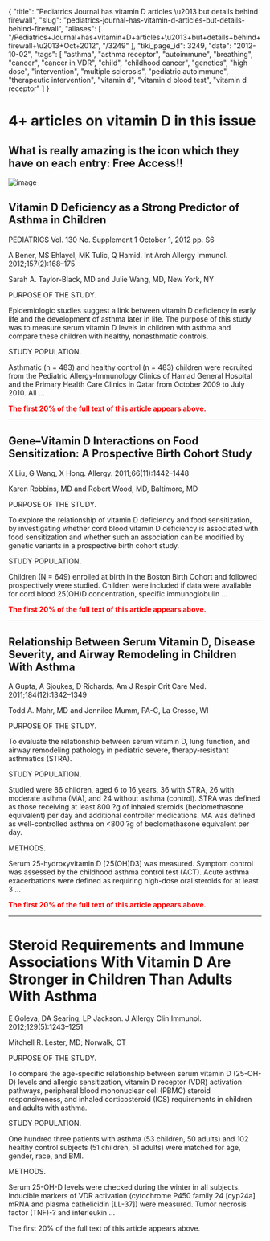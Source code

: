 {
    "title": "Pediatrics Journal has vitamin D articles \u2013 but details behind firewall",
    "slug": "pediatrics-journal-has-vitamin-d-articles-but-details-behind-firewall",
    "aliases": [
        "/Pediatrics+Journal+has+vitamin+D+articles+\u2013+but+details+behind+firewall+\u2013+Oct+2012",
        "/3249"
    ],
    "tiki_page_id": 3249,
    "date": "2012-10-02",
    "tags": [
        "asthma",
        "asthma receptor",
        "autoimmune",
        "breathing",
        "cancer",
        "cancer in VDR",
        "child",
        "childhood cancer",
        "genetics",
        "high dose",
        "intervention",
        "multiple sclerosis",
        "pediatric autoimmune",
        "therapeutic intervention",
        "vitamin d",
        "vitamin d blood test",
        "vitamin d receptor"
    ]
}


# 4+ articles on vitamin D in this issue

## What is really amazing is the icon which they have on each entry: Free Access!!

<img src="https://d378j1rmrlek7x.cloudfront.net/attachments/jpeg/free-access.jpg" alt="image">

## Vitamin D Deficiency as a Strong Predictor of Asthma in Children

PEDIATRICS Vol. 130 No. Supplement 1 October 1, 2012 pp. S6 

A Bener, MS Ehlayel, MK Tulic, Q Hamid. Int Arch Allergy Immunol. 2012;157(2):168–175

Sarah A. Taylor-Black, MD and Julie Wang, MD, New York, NY

PURPOSE OF THE STUDY.

Epidemiologic studies suggest a link between vitamin D deficiency in early life and the development of asthma later in life. The purpose of this study was to measure serum vitamin D levels in children with asthma and compare these children with healthy, nonasthmatic controls.

STUDY POPULATION.

Asthmatic (n = 483) and healthy control (n = 483) children were recruited from the Pediatric Allergy-Immunology Clinics of Hamad General Hospital and the Primary Health Care Clinics in Qatar from October 2009 to July 2010. All …

 **<span style="color:#F00;">The first 20% of the full text of this article appears above.</span>** 

- - - - - - - - - - - - - - - - - - - - - - - - 

## Gene–Vitamin D Interactions on Food Sensitization: A Prospective Birth Cohort Study

X Liu, G Wang, X Hong. Allergy. 2011;66(11):1442–1448

Karen Robbins, MD and Robert Wood, MD, Baltimore, MD

PURPOSE OF THE STUDY.

To explore the relationship of vitamin D deficiency and food sensitization, by investigating whether cord blood vitamin D deficiency is associated with food sensitization and whether such an association can be modified by genetic variants in a prospective birth cohort study.

STUDY POPULATION.

Children (N = 649) enrolled at birth in the Boston Birth Cohort and followed prospectively were studied. Children were included if data were available for cord blood 25(OH)D concentration, specific immunoglobulin …

 **<span style="color:#F00;">The first 20% of the full text of this article appears above.</span>** 

- - - - - - - - - - - - - - - - - - - - - - - - 

## Relationship Between Serum Vitamin D, Disease Severity, and Airway Remodeling in Children With Asthma

A Gupta, A Sjoukes, D Richards. Am J Respir Crit Care Med. 2011;184(12):1342–1349

Todd A. Mahr, MD and Jennilee Mumm, PA-C, La Crosse, WI

PURPOSE OF THE STUDY.

To evaluate the relationship between serum vitamin D, lung function, and airway remodeling pathology in pediatric severe, therapy-resistant asthmatics (STRA).

STUDY POPULATION.

Studied were 86 children, aged 6 to 16 years, 36 with STRA, 26 with moderate asthma (MA), and 24 without asthma (control). STRA was defined as those receiving at least 800 ?g of inhaled steroids (beclomethasone equivalent) per day and additional controller medications. MA was defined as well-controlled asthma on <800 ?g of beclomethasone equivalent per day.

METHODS.

Serum 25-hydroxyvitamin D <span>[25(OH)D3]</span> was measured. Symptom control was assessed by the childhood asthma control test (ACT). Acute asthma exacerbations were defined as requiring high-dose oral steroids for at least 3 …

 **<span style="color:#F00;">The first 20% of the full text of this article appears above.</span>** 

- - - - - - - - - - - - - - - - - - - - - - - - 

# Steroid Requirements and Immune Associations With Vitamin D Are Stronger in Children Than Adults With Asthma

E Goleva, DA Searing, LP Jackson. J Allergy Clin Immunol. 2012;129(5):1243–1251

Mitchell R. Lester, MD; Norwalk, CT

PURPOSE OF THE STUDY.

To compare the age-specific relationship between serum vitamin D (25-OH-D) levels and allergic sensitization, vitamin D receptor (VDR) activation pathways, peripheral blood mononuclear cell (PBMC) steroid responsiveness, and inhaled corticosteroid (ICS) requirements in children and adults with asthma.

STUDY POPULATION.

One hundred three patients with asthma (53 children, 50 adults) and 102 healthy control subjects (51 children, 51 adults) were matched for age, gender, race, and BMI.

METHODS.

Serum 25-OH-D levels were checked during the winter in all subjects. Inducible markers of VDR activation (cytochrome P450 family 24 <span>[cyp24a]</span> mRNA and plasma cathelicidin <span>[LL-37]</span>) were measured. Tumor necrosis factor (TNF)-? and interleukin …

The first 20% of the full text of this article appears above.